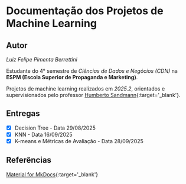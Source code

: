 # Documentação dos Projetos de Machine Learning

## Autor

*Luiz Felipe Pimenta Berrettini*

Estudante do 4° semestre de *Ciências de Dados e Negócios (CDN)* na **ESPM (Escola Superior de Propaganda e Marketing)**. 

Projetos de machine learning realizados em *2025.2*, orientados e supervisionados pelo professor [Humberto Sandmann](https://github.com/hsandmann){:target='_blank'}.


## Entregas

- [X] Decision Tree - Data 29/08/2025
- [X] KNN - Data 16/09/2025
- [X] K-means e Métricas de Avaliação - Data 28/09/2025

## Referências

[Material for MkDocs](https://squidfunk.github.io/mkdocs-material/reference/){:target='_blank'}